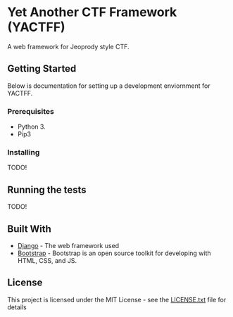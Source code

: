 # Yet Another CTF Framework (YACTFF)

A web framework for Jeoprody style CTF.

## Getting Started

Below is documentation for setting up a development enviornment for YACTFF.

### Prerequisites

* Python 3.
* Pip3

### Installing

TODO!

## Running the tests

TODO!

## Built With

* [Django](https://www.djangoproject.com/) - The web framework used
* [Bootstrap](https://getbootstrap.com/) - Bootstrap is an open source toolkit for developing with HTML, CSS, and JS.

## License

This project is licensed under the MIT License - see the [LICENSE.txt](LICENSE.txt) file for details

